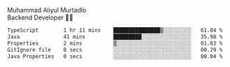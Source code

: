 Muhammad Aliyul Murtadlo
<br>
Backend Developer 👨‍💻
<br>
<!--START_SECTION:waka-->

```txt
TypeScript        1 hr 11 mins    ███████████████▒░░░░░░░░░   61.84 %
Java              41 mins         █████████░░░░░░░░░░░░░░░░   35.98 %
Properties        2 mins          ▒░░░░░░░░░░░░░░░░░░░░░░░░   01.83 %
GitIgnore file    0 secs          ░░░░░░░░░░░░░░░░░░░░░░░░░   00.29 %
Java Properties   0 secs          ░░░░░░░░░░░░░░░░░░░░░░░░░   00.04 %
```

<!--END_SECTION:waka-->
